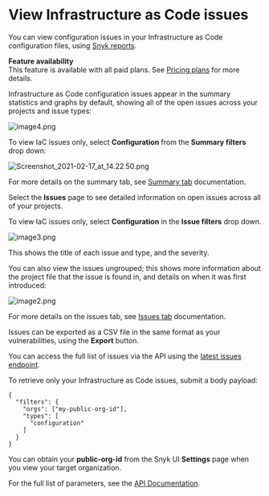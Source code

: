 # View Infrastructure as Code issues

You can view configuration issues in your Infrastructure as Code configuration files, using [Snyk reports](https://support.snyk.io/hc/en-us/sections/360001138198-Reports). 

**Feature availability**  
This feature is available with all paid plans. See [Pricing plans](https://snyk.io/plans/) for more details.

Infrastructure as Code configuration issues appear in the summary statistics and graphs by default, showing  all of the open issues across your projects and issue types:

![image4.png](https://support.snyk.io/hc/article_attachments/360016579057/image4.png)

To view IaC issues only, select **Configuration** from the **Summary filters** drop down:

![Screenshot\_2021-02-17\_at\_14.22.50.png](https://support.snyk.io/hc/article_attachments/360017012177/Screenshot_2021-02-17_at_14.22.50.png)

For more details on the summary tab, see [Summary tab](https://support.snyk.io/hc/en-us/articles/360004002578-Summary-tab) documentation.

Select the **Issues** page to see detailed information on open issues across all of your projects.

To view IaC issues only, select **Configuration** in the **Issue filters** drop down.

![image3.png](https://support.snyk.io/hc/article_attachments/360016579157/image3.png)

This shows the title of each issue and type, and the severity. 

You can also view the issues ungrouped; this shows more information about the project file that the issue is found in, and details on when it was first introduced:

![image2.png](https://support.snyk.io/hc/article_attachments/360016644818/image2.png)

For more details on the issues tab, see [Issues tab](https://support.snyk.io/hc/en-us/articles/360004002598-Issues-tab) documentation.

Issues can be exported as a CSV file in the same format as your vulnerabilities, using the **Export** button.

You can access the full list of issues via the API using the [latest issues endpoint](https://snyk.docs.apiary.io/#reference/reporting-api/latest-issues/get-list-of-latest-issues?console=1).

To retrieve only your Infrastructure as Code issues, submit a body payload:

```text
{
  "filters": {
    "orgs": ["my-public-org-id"],
    "types": [
      "configuration"
    ]
  }
}
```

You can obtain your **public-org-id** from the Snyk UI **Settings** page when you view your target organization.

For the full list of parameters, see the [API Documentation](https://snyk.docs.apiary.io/#reference/reporting-api/latest-issues/get-list-of-latest-issues?console=1).


